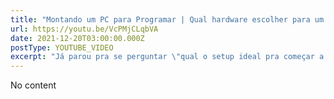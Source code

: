 ```yaml
---
title: "Montando um PC para Programar | Qual hardware escolher para um dev?"
url: https://youtu.be/VcPMjCLqbVA
date: 2021-12-20T03:00:00.000Z
postType: YOUTUBE_VIDEO
excerpt: "Já parou pra se perguntar \"qual o setup ideal pra começar a programar?\" Nesse vídeo eu vou ti explicar quais peças vc deve se preocupar e em quais momentos considerando quem ta começando e quem já trabalha na área! Bora ver?"
---
```


No content
